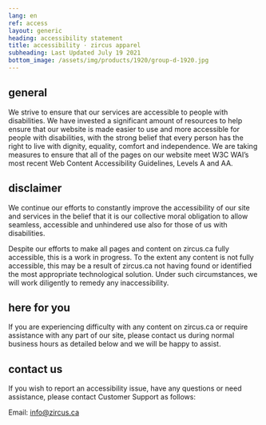 ```yaml
---
lang: en
ref: access
layout: generic
heading: accessibility statement
title: accessibility · zircus apparel
subheading: Last Updated July 19 2021
bottom_image: /assets/img/products/1920/group-d-1920.jpg
---
```


## general

We strive to ensure that our services are accessible to people with
disabilities. We have invested a significant amount of resources to help ensure
that our website is made easier to use and more accessible for people with
disabilities, with the strong belief that every person has the right to live
with dignity, equality, comfort and independence. We are taking measures to
ensure that all of the pages on our website meet W3C WAI’s most recent Web
Content Accessibility Guidelines, Levels A and AA.

## disclaimer

We continue our efforts to constantly improve the accessibility of our site and
services in the belief that it is our collective moral obligation to allow
seamless, accessible and unhindered use also for those of us with disabilities.

Despite our efforts to make all pages and content on zircus.ca fully
accessible, this is a work in progress. To the extent any content is not fully
accessible, this may be a result of zircus.ca not having found or identified
the most appropriate technological solution. Under such circumstances, we will
work diligently to remedy any inaccessibility.

## here for you

If you are experiencing difficulty with any content on zircus.ca or require
assistance with any part of our site, please contact us during normal business
hours as detailed below and we will be happy to assist.

## contact us

If you wish to report an accessibility issue, have any questions or need
assistance, please contact Customer Support as follows:

Email: [info@zircus.ca](mailto:info@zircus.ca)
